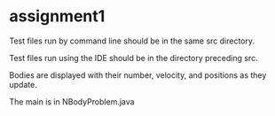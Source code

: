 # assignment1

Test files run by command line should be in the same src directory.

Test files run using the IDE should be in the directory preceding src.

Bodies are displayed with their number, velocity, and positions as they update.

The main is in NBodyProblem.java
